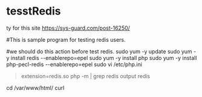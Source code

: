 # tesstRedis

ty for this site
https://sys-guard.com/post-16250/


#This is sample program for testing redis users.

#we should do this action before test redis.
 sudo yum -y update
 sudo yum -y install redis --enablerepo=epel
 sudo yum -y install php
 sudo yum -y install php-pecl-redis --enablerepo=epel
 sudo vi /etc/php.ini
  > extension=redis.so
 php -m | grep redis
 output 
  redis
  
 cd /var/www/html/
 curl
